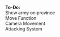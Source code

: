 <b>To-Do:</b><br>
Show army on province <br>
Move Function<br>
Camera Movement<br>
Attacking System<br>
